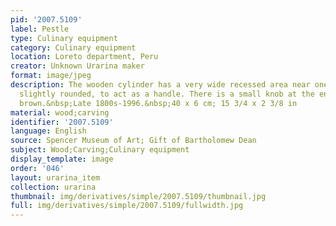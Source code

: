 ```yaml
---
pid: '2007.5109'
label: Pestle
type: Culinary equipment
category: Culinary equipment
location: Loreto department, Peru
creator: Unknown Urarina maker
format: image/jpeg
description: The wooden cylinder has a very wide recessed area near one end that is
  slightly rounded, to act as a handle. There is a small knob at the end. It is dark
  brown.&nbsp;Late 1800s-1996.&nbsp;40 x 6 cm; 15 3/4 x 2 3/8 in
material: wood;carving
identifier: '2007.5109'
language: English
source: Spencer Museum of Art; Gift of Bartholomew Dean
subject: Wood;Carving;Culinary equipment
display_template: image
order: '046'
layout: urarina_item
collection: urarina
thumbnail: img/derivatives/simple/2007.5109/thumbnail.jpg
full: img/derivatives/simple/2007.5109/fullwidth.jpg
---
```

